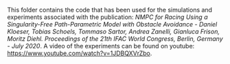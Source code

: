 This folder contains the code that has been used for the simulations and experiments associated with the 
publication: *NMPC for Racing Using a Singularity-Free Path-Parametric Model with Obstacle Avoidance - Daniel Kloeser, Tobias Schoels, Tommaso Sartor, Andrea Zanelli, Gianluca Frison, Moritz Diehl. Proceedings of the 21th IFAC World Congress, Berlin, Germany - July 2020*. 
A video of the experiments can be found on youtube: https://www.youtube.com/watch?v=1JDBQXVrZbo.
